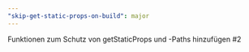```yaml
---
"skip-get-static-props-on-build": major
---
```


Funktionen zum Schutz von getStaticProps und -Paths hinzufügen #2
